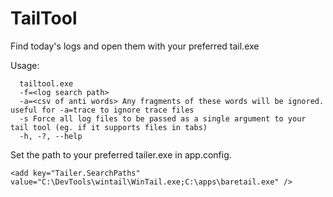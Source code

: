 TailTool
========

Find today's logs and open them with your preferred tail.exe


Usage:

      tailtool.exe
      -f=<log search path> 
      -a=<csv of anti words> Any fragments of these words will be ignored. useful for -a=trace to ignore trace files
      -s Force all log files to be passed as a single argument to your tail tool (eg. if it supports files in tabs)
      -h, -?, --help


Set the path to your preferred tailer.exe in app.config. 


  
    <add key="Tailer.SearchPaths" value="C:\DevTools\wintail\WinTail.exe;C:\apps\baretail.exe" />
  

